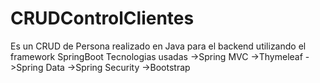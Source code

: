 # CRUDControlClientes
Es un CRUD de Persona realizado en Java para el backend utilizando el framework SpringBoot
Tecnologias usadas
->Spring MVC
->Thymeleaf
->Spring Data
->Spring Security
->Bootstrap
